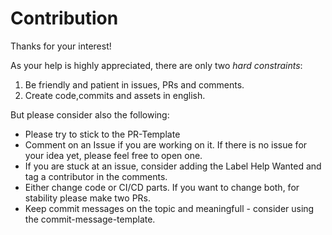 # Contribution

Thanks for your interest! 

As your help is highly appreciated, there are only two *hard constraints*:

1. Be friendly and patient in issues, PRs and comments.
2. Create code,commits and assets in english. 

But please consider also the following: 

* Please try to stick to the PR-Template    
* Comment on an Issue if you are working on it. If there is no issue for your idea yet, please feel free to open one.
* If you are stuck at an issue, consider adding the Label Help Wanted and tag a contributor in the comments.
* Either change code or CI/CD parts. If you want to change both, for stability please make two PRs.
* Keep commit messages on the topic and meaningfull - consider using the commit-message-template.